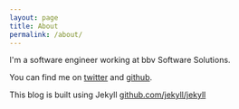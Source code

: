 ```yaml
---
layout: page
title: About
permalink: /about/
---
```


I'm a software engineer working at bbv Software Solutions. 

You can find me on [twitter](https://twitter.com/sprengmeistr) and [github](https://github.com/sprengr). 

This blog is built using Jekyll [github.com/jekyll/jekyll](https://github.com/jekyll/jekyll)
